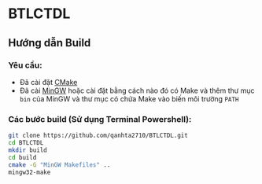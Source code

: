 # BTLCTDL

## Hướng dẫn Build

### Yêu cầu:
- Đã cài đặt [CMake](https://cmake.org/download/)
- Đã cài [MinGW](http://www.mingw.org/) hoặc cài đặt bằng cách nào đó có Make và thêm thư mục `bin` của MinGW và thư mục có chứa Make vào biến môi trường `PATH` 

### Các bước build (Sử dụng Terminal Powershell):

```bash
git clone https://github.com/qanhta2710/BTLCTDL.git
cd BTLCTDL
mkdir build
cd build
cmake -G "MinGW Makefiles" ..
mingw32-make
